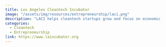 ```yaml
---
title: Los Angeles Cleantech Incubator
image: "/assets/img/resources/entrepreneurship/laci.png"
description: "LACI helps cleantech startups grow and focus on economic, environmental, diversity and social impact. With curated programs pairing founders with experienced executive advisors, opening access to the L.A. innovation ecosystem, assisting with access to capital and sharing pilot project opportunities and competitions, LACI portfolio companies are developing solutions for an inclusive green economy."
categories:
  - Cleantech
  - Entrepreneurship
link: https://www.laincubator.org
---
```

